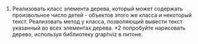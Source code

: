 1) Реализовать класс элемента дерева, который может содержать произвольное число детей - объектов этого же класса и некоторый текст. Реализовать метод у класса, позволяющий вывести текст указанный во всех элементах дерева.
*2 попробуйте нарисовать дерево, используя библиотеку graphviz в питоне.
